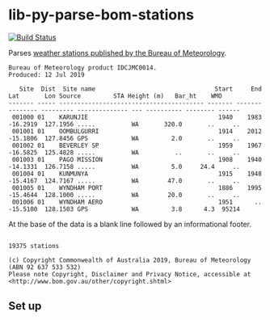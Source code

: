 # lib-py-parse-bom-stations

[![Build Status](https://dev.azure.com/weatherballoon/Weather%20Balloon/_apis/build/status/weather-balloon.lib-py-parse-bom-stations?branchName=master)](https://dev.azure.com/weatherballoon/Weather%20Balloon/_build/latest?definitionId=10&branchName=master)

Parses [weather stations published by the Bureau of Meteorology](ftp://ftp.bom.gov.au/anon2/home/ncc/metadata/sitelists/stations.zip).

```
Bureau of Meteorology product IDCJMC0014.                                       Produced: 12 Jul 2019

   Site  Dist  Site name                                 Start     End      Lat       Lon Source         STA Height (m)   Bar_ht    WMO
------- ----- ---------------------------------------- ------- ------- -------- --------- -------------- --- ---------- -------- ------
 001000 01    KARUNJIE                                    1940    1983 -16.2919  127.1956 .....          WA       320.0       ..     ..
 001001 01    OOMBULGURRI                                 1914    2012 -15.1806  127.8456 GPS            WA         2.0       ..     ..
 001002 01    BEVERLEY SP                                 1959    1967 -16.5825  125.4828 .....          WA          ..       ..     ..
 001003 01    PAGO MISSION                                1908    1940 -14.1331  126.7158 .....          WA         5.0     24.4     ..
 001004 01    KUNMUNYA                                    1915    1948 -15.4167  124.7167 .....          WA        47.0       ..     ..
 001005 01    WYNDHAM PORT                                1886    1995 -15.4644  128.1000 .....          WA        20.0       ..     ..
 001006 01    WYNDHAM AERO                                1951      .. -15.5100  128.1503 GPS            WA         3.8      4.3  95214
```

At the base of the data is a blank line followed by an informational footer.

```

19375 stations

(c) Copyright Commonwealth of Australia 2019, Bureau of Meteorology (ABN 92 637 533 532) 
Please note Copyright, Disclaimer and Privacy Notice, accessible at <http://www.bom.gov.au/other/copyright.shtml>
```

## Set up

